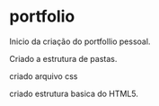 # portfolio

Inicio da criação do portfollio pessoal.

Criado a estrutura de pastas.

criado arquivo css

criado estrutura basica do HTML5.